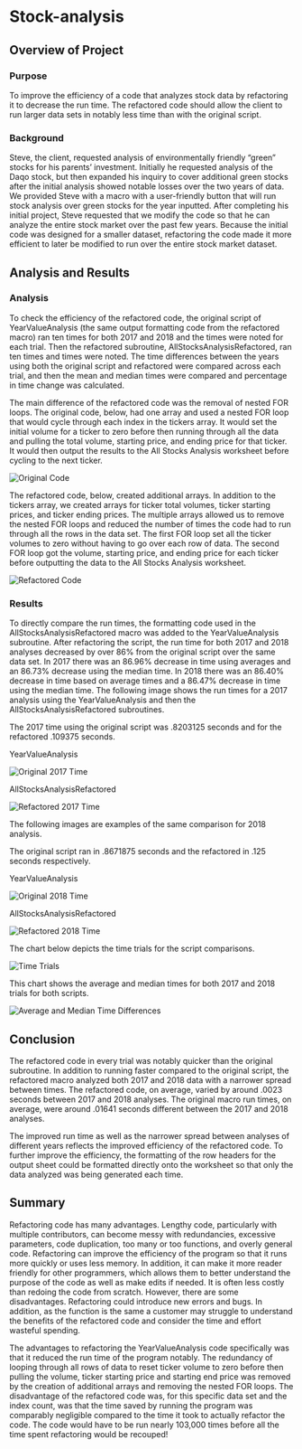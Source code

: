 # Stock-analysis

## Overview of Project
### Purpose
To improve the efficiency of a code that analyzes stock data by refactoring it to decrease the run time. The refactored code should allow the client to run larger data sets in notably less time than with the original script. 
### Background 
Steve, the client, requested analysis of environmentally friendly “green” stocks for his parents’ investment. Initially he requested analysis of the Daqo stock, but then expanded his inquiry to cover additional green stocks after the initial analysis showed notable losses over the two years of data. We provided Steve with a macro with a user-friendly button that will run stock analysis over green stocks for the year inputted. After completing his initial project, Steve requested that we modify the code so that he can analyze the entire stock market over the past few years. Because the initial code was designed for a smaller dataset, refactoring the code made it more efficient to later be modified to run over the entire stock market dataset.
## Analysis and Results
### Analysis
To check the efficiency of the refactored code, the original script of YearValueAnalysis (the same output formatting code from the refactored macro) ran ten times for both 2017 and 2018 and the times were noted for each trial. Then the refactored subroutine, AllStocksAnalysisRefactored, ran ten times and times were noted. The time differences between the years using both the original script and refactored were compared across each trial, and then the mean and median times were compared and percentage in time change was calculated.

The main difference of the refactored code was the removal of nested FOR loops. The original code, below, had one array and used a nested FOR loop that would cycle through each index in the tickers array. It would set the initial volume for a ticker to zero before then running through all the data and pulling the total volume, starting price, and ending price for that ticker. It would then output the results to the All Stocks Analysis worksheet before cycling to the next ticker.

![Original Code](https://user-images.githubusercontent.com/101822948/166179531-f7c82057-5022-44d9-a24a-e685f4cc3fdb.png)

The refactored code, below, created additional arrays. In addition to the tickers array, we created arrays for ticker total volumes, ticker starting prices, and ticker ending prices. The multiple arrays allowed us to remove the nested FOR loops and reduced the number of times the code had to run through all the rows in the data set. The first FOR loop set all the ticker volumes to zero without having to go over each row of data. The second FOR loop got the volume, starting price, and ending price for each ticker before outputting the data to the All Stocks Analysis worksheet. 

![Refactored Code](https://user-images.githubusercontent.com/101822948/166179541-6afaaa93-300a-4ae9-b88e-74524be9168e.png)

### Results
To directly compare the run times, the formatting code used in the AllStocksAnalysisRefactored macro was added to the YearValueAnalysis subroutine. After refactoring the script, the run time for both 2017 and 2018 analyses decreased by over 86% from the original script over the same data set. In 2017 there was an 86.96% decrease in time using averages and an 86.73% decrease using the median time. In 2018 there was an 86.40% decrease in time based on average times and a 86.47% decrease in time using the median time. The following image shows the run times for a 2017 analysis using the YearValueAnalysis and then the AllStocksAnalysisRefactored subroutines.

The 2017 time using the original script was .8203125 seconds and for the refactored .109375 seconds.

YearValueAnalysis

![Original 2017 Time](https://user-images.githubusercontent.com/101822948/166179319-b303ad15-7f80-496c-8932-daa8f42ea343.png)

AllStocksAnalysisRefactored 

![Refactored 2017 Time](https://user-images.githubusercontent.com/101822948/166179376-8e2007f6-35db-4bd9-a4c6-fe115f90041f.png)

The following images are examples of the same comparison for 2018 analysis. 

The original script ran in .8671875 seconds and the refactored in .125 seconds respectively. 

YearValueAnalysis

![Original 2018 Time](https://user-images.githubusercontent.com/101822948/166179409-f189a93c-2c1d-41e7-a8b2-2af5039daf24.png)

AllStocksAnalysisRefactored

![Refactored 2018 Time](https://user-images.githubusercontent.com/101822948/166179425-c52e9ea9-4d59-4139-a342-0bd5c1342ff4.png)

The chart below depicts the time trials for the script comparisons.

![Time Trials](https://user-images.githubusercontent.com/101822948/166179464-2c9a991b-85cd-45fa-a643-fc06703ffd10.png)

This chart shows the average and median times for both 2017 and 2018 trials for both scripts. 

![Average and Median Time Differences](https://user-images.githubusercontent.com/101822948/166179482-760823d4-ac25-4836-8f4b-f821eb6621a0.png)

## Conclusion
The refactored code in every trial was notably quicker than the original subroutine. In addition to running faster compared to the original script, the refactored macro analyzed both 2017 and 2018 data with a narrower spread between times. The refactored code, on average, varied by around .0023 seconds between 2017 and 2018 analyses. The original macro run times, on average, were around .01641 seconds different between the 2017 and 2018 analyses.  

The improved run time as well as the narrower spread between analyses of different years reflects the improved efficiency of the refactored code. To further improve the efficiency, the formatting of the row headers for the output sheet could be formatted directly onto the worksheet so that only the data analyzed was being generated each time.  

## Summary
Refactoring code has many advantages. Lengthy code, particularly with multiple contributors, can become messy with redundancies, excessive parameters, code duplication, too many or too functions, and overly general code. Refactoring can improve the efficiency of the program so that it runs more quickly or uses less memory. In addition, it can make it more reader friendly for other programmers, which allows them to better understand the purpose of the code as well as make edits if needed. It is often less costly than redoing the code from scratch. However, there are some disadvantages. Refactoring could introduce new errors and bugs. In addition, as the function is the same a customer may struggle to understand the benefits of the refactored code and consider the time and effort wasteful spending. 

The advantages to refactoring the YearValueAnalysis code specifically was that it reduced the run time of the program notably. The redundancy of looping through all rows of data to reset ticker volume to zero before then pulling the volume, ticker starting price and starting end price was removed by the creation of additional arrays and removing the nested FOR loops. The disadvantage of the refactored code was, for this specific data set and the index count, was that the time saved by running the program was comparably negligible compared to the time it took to actually refactor the code. The code would have to be run nearly 103,000 times before all the time spent refactoring would be recouped! 


